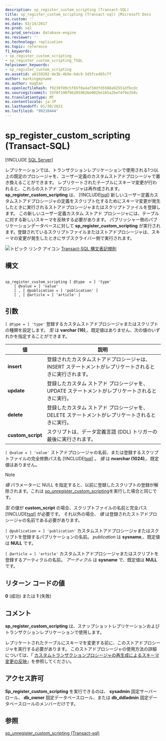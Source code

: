 ```yaml
---
description: sp_register_custom_scripting (Transact-SQL)
title: sp_register_custom_scripting (Transact-sql) |Microsoft Docs
ms.custom: ''
ms.date: 03/14/2017
ms.prod: sql
ms.prod_service: database-engine
ms.reviewer: ''
ms.technology: replication
ms.topic: reference
f1_keywords:
- sp_register_custom_scripting
- sp_register_custom_scripting_TSQL
helpviewer_keywords:
- sp_register_custom_scripting
ms.assetid: a8159282-de3b-4b9e-bdc9-3d3fce485c7f
author: markingmyname
ms.author: maghan
ms.openlocfilehash: f9239f89c5f65f0a4af3ddfd5588a92551dfbcdc
ms.sourcegitcommit: 33f0f190f962059826e002be165a2bef4f9e350c
ms.translationtype: MT
ms.contentlocale: ja-JP
ms.lasthandoff: 01/30/2021
ms.locfileid: "99210444"
---
```

# <a name="sp_register_custom_scripting-transact-sql"></a>sp_register_custom_scripting (Transact-SQL)
[!INCLUDE [SQL Server](../../includes/applies-to-version/sqlserver.md)]

  レプリケーションでは、トランザクションレプリケーションで使用される1つ以上の既定のプロシージャを、ユーザー定義のカスタムストアドプロシージャで置き換えることができます。 レプリケートされたテーブルにスキーマ変更が行われると、これらのストアド プロシージャは再作成されます。 **sp_register_custom_scripting** は、 [!INCLUDE[tsql](../../includes/tsql-md.md)] 新しいユーザー定義カスタムストアドプロシージャの定義をスクリプト化するためにスキーマ変更が発生したときに実行されるストアドプロシージャまたはスクリプトファイルを登録します。 この新しいユーザー定義カスタム ストアド プロシージャには、テーブルに対する新しいスキーマを反映する必要があります。 パブリッシャー側のパブリケーションデータベースに対して **sp_register_custom_scripting** が実行されます。登録されているスクリプトファイルまたはストアドプロシージャは、スキーマの変更が発生したときにサブスクライバー側で実行されます。  
  
 ![トピック リンク アイコン](../../database-engine/configure-windows/media/topic-link.gif "トピック リンク アイコン") [Transact-SQL 構文表記規則](../../t-sql/language-elements/transact-sql-syntax-conventions-transact-sql.md)  
  
## <a name="syntax"></a>構文  
  
```  
  
sp_register_custom_scripting [ @type  = ] 'type'  
    [ @value = ] 'value'   
    [ , [ @publication = ] 'publication' ]  
    [ , [ @article = ] 'article' ]  
```  
  
## <a name="arguments"></a>引数  
`[ @type = ] 'type'` 登録するカスタムストアドプロシージャまたはスクリプトの種類を設定します。 *型* は **varchar (16)**,、既定値はありません、次の値のいずれかを指定することができます。  
  
|値|説明|  
|-----------|-----------------|  
|**insert**|登録されたカスタムストアドプロシージャは、INSERT ステートメントがレプリケートされるときに実行されます。|  
|**update**|登録したカスタム ストアド プロシージャを、UPDATE ステートメントがレプリケートされるときに実行。|  
|**delete**|登録したカスタム ストアド プロシージャを、DELETE ステートメントがレプリケートされるときに実行。|  
|**custom_script**|スクリプトは、データ定義言語 (DDL) トリガーの最後に実行されます。|  
  
`[ @value = ] 'value'` ストアドプロシージャの名前、または登録するスクリプトファイルの完全修飾パス名 [!INCLUDE[tsql](../../includes/tsql-md.md)] 。 *値* は **nvarchar (1024)**,、既定値はありません。  
  
> [!NOTE]  
>  *値* パラメーターに NULL を指定すると、以前に登録したスクリプトの登録が解除されます。これは [sp_unregister_custom_scripting](../../relational-databases/system-stored-procedures/sp-unregister-custom-scripting-transact-sql.md)を実行した場合と同じです。  
  
 *型* の値が **custom_script** の場合、スクリプトファイルの名前と完全パス [!INCLUDE[tsql](../../includes/tsql-md.md)] が必要です。 それ以外の場合、 *値* は登録されたストアドプロシージャの名前である必要があります。  
  
`[ @publication = ] 'publication'` カスタムストアドプロシージャまたはスクリプトを登録するパブリケーションの名前。 *publication* は **sysname**,、既定値は **NULL** です。  
  
`[ @article = ] 'article'` カスタムストアドプロシージャまたはスクリプトを登録するアーティクルの名前。 *アーティクル* は **sysname** で、既定値は **NULL** です。  
  
## <a name="return-code-values"></a>リターン コードの値  
 **0** (成功) または **1** (失敗)  
  
## <a name="remarks"></a>コメント  
 **sp_register_custom_scripting** は、スナップショットレプリケーションおよびトランザクションレプリケーションで使用します。  
  
 レプリケートされたテーブルにスキーマを変更する前に、このストアドプロシージャを実行する必要があります。 このストアドプロシージャの使用方法の詳細については、「 [カスタムトランザクションプロシージャの再生成によるスキーマ変更の反映](../../relational-databases/replication/transactional/transactional-articles-regenerate-to-reflect-schema-changes.md)」を参照してください。  
  
## <a name="permissions"></a>アクセス許可  
 **Sp_register_custom_scripting** を実行できるのは、 **sysadmin** 固定サーバーロール、 **db_owner** 固定データベースロール、または **db_ddladmin** 固定データベースロールのメンバーだけです。  
  
## <a name="see-also"></a>参照  
 [sp_unregister_custom_scripting &#40;Transact-sql&#41;](../../relational-databases/system-stored-procedures/sp-unregister-custom-scripting-transact-sql.md)  
  
  
